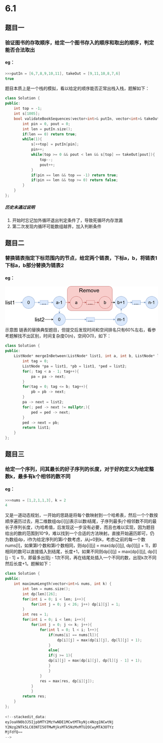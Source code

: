 # 6.1
## 题目一
### 验证图书的存取顺序，给定一个图书存入的顺序和取出的顺序，判定能否合法取出
#### eg：
```c++
>>>putIn = [6,7,8,9,10,11], takeOut = [9,11,10,8,7,6]
true
```
题目本质上是一个栈的模拟，看以给定的顺序能否正常出栈入栈，题解如下：
```c++
class Solution {
public:
	int top = -1;
	int s[1005];
	bool validateBookSequences(vector<int>& putIn, vector<int>& takeOut) {
		int pin = 0, pout = 0;
		int len = putIn.size();
		if(len == 0) return true;
		while(1){
			s[++top] = putIn[pin];
			pin++;
			while(top >= 0 && pout < len && s[top] == takeOut[pout]){
				top--;
				pout++;
			}
			if(pin == len && top == -1) return true;
			if(pin == len && top >= 0) return false;
		}
	}
};
```
##### 历史未通过说明
1. 开始时忘记加外循环退出判定条件了，导致死循环内存泄漏
2. 第二次发现内循环可能数组越界，加入判断条件
## 题目二
### 替换链表指定下标范围内的节点，给定两个链表，下标a，b，将链表1下标a，b部分替换为链表2
#### eg：
![输入图片说明](/imgs/2025-06-01/X734cCIUlzKHzOFC.png)示意图
链表的替换典型题目，但提交后发现时间和空间排名只有60%左右，看参考题解找不出区别，时间复杂度O(n)，空间O(1)，如下：
```c++
class Solution {
public:
	ListNode* mergeInBetween(ListNode* list1, int a, int b, ListNode* list2) {
		int tag = 0;
		ListNode *pa = list1, *pb = list1, *ped = list2;
		for(; tag < a - 1; tag++){
			pa = pa -> next;
		}
		for(tag = 0; tag <= b; tag++){
			pb = pb -> next;
		}
		pa -> next = list2;
		for(; ped -> next != nullptr;){
			ped = ped -> next;
		}
		ped -> next = pb;
		return list1;
	}
};
```
## 题目三
### 给定一个序列，问其最长的好子序列的长度，对于好的定义为给定整数k，最多有k个相邻的数不同
#### eg：
```c++
>>>nums = [1,2,1,1,3], k = 2
4
```
又是一道动态规划，一开始的思路是将每个数映射到一个哈希表，然后一个个数按顺序遍历过去，用二维数组dp[i][j]表示以数i结尾，子序列最多j个相邻数不同的最长子序列长度，i为哈希值，后发现这一步没有必要，而且也难以实现，因为题目给出的数的范围到10^9，难以找到一个合适的方法映射。直接开始遍历即可，仍为数组dp，i作为给定序列的第i个数考虑，从j=0到k，考虑i之前的每一个数nums[l]，如果第l个数和第i个数相同，则dp[i][j] = max(dp[i][j], dp[l][j] + 1)，即相同的数可以直接插入到结尾，长度+1，如果不同则dp[i][j] = max(dp[i][j], dp[l][j - 1] + 1)，即最多出现j - 1次不同，再在结尾处插入一个不同的数，出现k次不同然后长度+1。题解如下：
```c++
class Solution {
public:
	int maximumLength(vector<int>& nums, int k) {
		int len = nums.size();
		int dp[len][26];
		for(int i = 0; i < len; i++){
			for(int j = 0; j < 26; j++) dp[i][j] = 1;
		}
		int res = 1;
		for(int i = 0; i < len; i++){
			for(int j = 0; j <= k; j++){
				for(int l = 0; l < i; l++){
					if(nums[i] == nums[l]){
						dp[i][j] = max(dp[i][j], dp[l][j] + 1);
					}
					else{
					if(j >= 1){
					dp[i][j] = max(dp[i][j], dp[l][j - 1] + 1);
					}
					}
				}
				res = max(res, dp[i][j]);
			}
			}
		return res;
	}
};

<!--stackedit_data:
eyJoaXN0b3J5IjpbMTY2MzYwNDE1MCwtMTkyNjc4Nzg1NCwtNj
Y2Nzg2NTk5LC03NTI5OTMwMjksMTk5NzMxMTU2OCwyMTA3OTYz
MjFdfQ==
-->